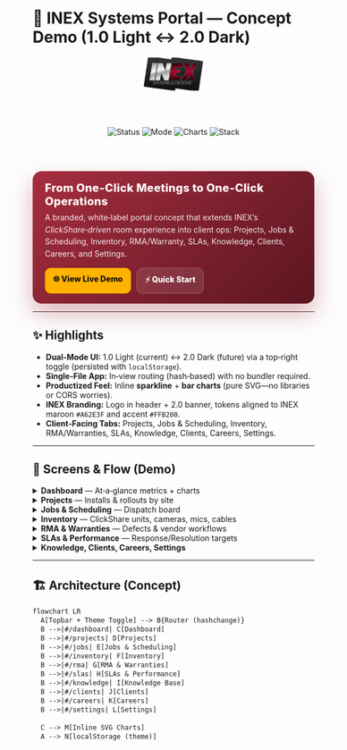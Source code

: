 # 🚀 INEX Systems Portal — Concept Demo (1.0 Light ↔ 2.0 Dark)

<div align="center">

<img src="inex-logo.png" height="60" alt="INEX Systems & Designs" />

<br><br>

<img alt="Status" src="https://img.shields.io/badge/Demo-Live-success?style=for-the-badge&logo=firefoxbrowser">
<img alt="Mode" src="https://img.shields.io/badge/Themes-Light%20%7C%20Dark-black?style=for-the-badge&logo=semanticuireact">
<img alt="Charts" src="https://img.shields.io/badge/Charts-Inline%20SVG-blue?style=for-the-badge&logo=svg">
<img alt="Stack" src="https://img.shields.io/badge/Stack-HTML%20%7C%20CSS%20%7C%20JS-informational?style=for-the-badge">

<br><br>

<!-- Gradient hero card -->
<div style="padding:18px 22px;border-radius:16px;background:linear-gradient(135deg,#A62E3F,#5b1520);color:#fff;box-shadow:0 18px 40px rgba(166,46,63,.35);display:inline-block;text-align:left;max-width:900px;">
  <div style="font-size:20px;font-weight:800;letter-spacing:.3px;">From One‑Click Meetings to One‑Click Operations</div>
  <div style="opacity:.92;margin-top:6px;line-height:1.55;">
    A branded, white‑label portal concept that extends INEX’s <em>ClickShare‑driven</em> room experience into client ops:
    Projects, Jobs & Scheduling, Inventory, RMA/Warranty, SLAs, Knowledge, Clients, Careers, and Settings.
  </div>
  <div style="margin-top:14px;display:flex;gap:10px;flex-wrap:wrap;">
    <a href="https://inex.cochranfilms.com/?utm_source=github&utm_medium=readme&utm_campaign=inex_demo" style="background:#FFB200;color:#111;text-decoration:none;font-weight:800;padding:10px 14px;border-radius:10px;border:1px solid #e6a300;">🌐 View Live Demo</a>
    <a href="#quick-start" style="background:#ffffff1a;color:#fff;text-decoration:none;font-weight:800;padding:10px 14px;border-radius:10px;border:1px solid #ffffff33;">⚡ Quick Start</a>
  </div>
</div>

</div>

---

## ✨ Highlights

- **Dual‑Mode UI:** 1.0 Light (current) ↔ 2.0 Dark (future) via a top‑right toggle (persisted with `localStorage`).
- **Single‑File App:** In‑view routing (hash‑based) with no bundler required.
- **Productized Feel:** Inline **sparkline** + **bar charts** (pure SVG—no libraries or CORS worries).
- **INEX Branding:** Logo in header + 2.0 banner, tokens aligned to INEX maroon `#A62E3F` and accent `#FFB200`.
- **Client‑Facing Tabs:** Projects, Jobs & Scheduling, Inventory, RMA/Warranties, SLAs, Knowledge, Clients, Careers, Settings.

---

## 🧩 Screens & Flow (Demo)

<details>
<summary><b>Dashboard</b> — At‑a‑glance metrics + charts</summary>

- **Project Timeline** + sparkline
- **Open Tickets** + mini bar chart
- **Quick Actions** (create ticket, add inventory, post role)
- **ClickShare vs INEX Integrated** side‑by‑side explainer
- **SLA Performance** sparkline

</details>

<details>
<summary><b>Projects</b> — Installs & rollouts by site</summary>

Search, filter, phases, SOW/Docs placeholders.

</details>

<details>
<summary><b>Jobs & Scheduling</b> — Dispatch board</summary>

Weekly schedule, create ticket form, technician hand‑off copy.

</details>

<details>
<summary><b>Inventory</b> — ClickShare units, cameras, mics, cables</summary>

Search + status tags, locations, low‑stock indicators.

</details>

<details>
<summary><b>RMA & Warranties</b> — Defects & vendor workflows</summary>

Open RMAs table + “Generate RMA” form (email/packing slip placeholder).

</details>

<details>
<summary><b>SLAs & Performance</b> — Response/Resolution targets</summary>

Weekly KPIs + recent tickets table.

</details>

<details>
<summary><b>Knowledge, Clients, Careers, Settings</b></summary>

Guides, client inventories, recruiting, branding & notification toggles.

</details>

---

## 🏗️ Architecture (Concept)

```mermaid
flowchart LR
  A[Topbar + Theme Toggle] --> B{Router (hashchange)}
  B -->|#/dashboard| C[Dashboard]
  B -->|#/projects| D[Projects]
  B -->|#/jobs| E[Jobs & Scheduling]
  B -->|#/inventory| F[Inventory]
  B -->|#/rma| G[RMA & Warranties]
  B -->|#/slas| H[SLAs & Performance]
  B -->|#/knowledge| I[Knowledge Base]
  B -->|#/clients| J[Clients]
  B -->|#/careers| K[Careers]
  B -->|#/settings| L[Settings]

  C --> M[Inline SVG Charts]
  A --> N[localStorage (theme)]
